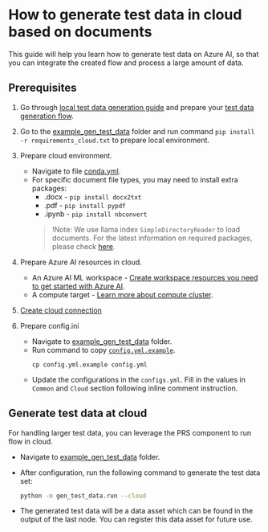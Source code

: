 # How to generate test data in cloud based on documents
This guide will help you learn how to generate test data on Azure AI, so that you can integrate the created flow and process a large amount of data.


## Prerequisites

1. Go through [local test data generation guide](../../how-to-guides/generate-test-data.md) and prepare your [test data generation flow](../../../examples/gen_test_data/gen_test_data/generate_test_data_flow/).
2. Go to the [example_gen_test_data](../../../examples/gen_test_data) folder and run command `pip install -r requirements_cloud.txt` to prepare local environment.
3. Prepare cloud environment.
    - Navigate to file [conda.yml](../../../examples/gen_test_data/conda.yml).
    - For specific document file types, you may need to install extra packages:
      - .docx - `pip install docx2txt`
      - .pdf - `pip install pypdf`
      - .ipynb - `pip install nbconvert`
      > !Note: We use llama index `SimpleDirectoryReader` to load documents. For the latest information on required packages, please check [here](https://docs.llamaindex.ai/en/stable/examples/data_connectors/simple_directory_reader.html).

4. Prepare Azure AI resources in cloud.
    - An Azure AI ML workspace - [Create workspace resources you need to get started with Azure AI](https://learn.microsoft.com/en-us/azure/machine-learning/quickstart-create-resources?view=azureml-api-2).
    - A compute target - [Learn more about compute cluster](https://learn.microsoft.com/en-us/azure/machine-learning/concept-compute-target?view=azureml-api-2).
5. [Create cloud connection](https://microsoft.github.io/promptflow/cloud/azureai/quick-start.html#create-necessary-connections)

6. Prepare config.ini
    - Navigate to [example_gen_test_data](../../../examples/gen_test_data) folder.
    - Run command to copy [`config.yml.example`](../../../examples/gen_test_data/config.yml.example).
        ```
        cp config.yml.example config.yml
        ```
    - Update the configurations in the `configs.yml`. Fill in the values in `Common` and `Cloud` section following inline comment instruction.


## Generate test data at cloud
For handling larger test data, you can leverage the PRS component to run flow in cloud.
- Navigate to [example_gen_test_data](../../../examples/gen_test_data) folder.
- After configuration, run the following command to generate the test data set:
  ```bash
  python -m gen_test_data.run --cloud
  ``` 
  
- The generated test data will be a data asset which can be found in the output of the last node. You can register this data asset for future use.
